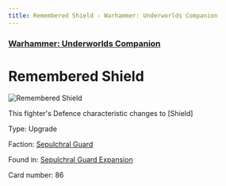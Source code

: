 ```yaml
---
title: Remembered Shield - Warhammer: Underworlds Companion
---
```


### [Warhammer: Underworlds Companion](https://guidokessels.github.io/wh-underworlds)

  

# Remembered Shield

![Remembered Shield](https://warhammerunderworlds.com/wp-content/uploads/sites/6/2017/12/086_ENG-Lethal-Lunge.png)

This fighter's Defence characteristic changes to [Shield]

Type: Upgrade

Faction: [Sepulchral Guard](https://guidokessels.github.io/wh-underworlds/factions/sepulchral-guard)

Found in: [Sepulchral Guard Expansion](https://guidokessels.github.io/wh-underworlds/locations/sepulchral-guard-expansion)

Card number: 86
